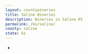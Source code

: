 ```yaml
---
layout: countywineries
title: Saline Wineries
description: Wineries in Saline KS
permalink: /ks/saline/
county: saline
state: ks
---
```

-
